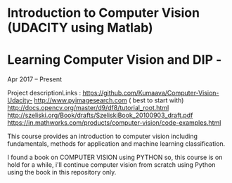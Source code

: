 # Introduction to Computer Vision (UDACITY using Matlab)
# Learning Computer Vision and DIP - 

Apr 2017 – Present

Project descriptionLinks : https://github.com/Kumaava/Computer-Vision-Udacity-
http://www.pyimagesearch.com ( best to start with)
http://docs.opencv.org/master/d9/df8/tutorial_root.html
http://szeliski.org/Book/drafts/SzeliskiBook_20100903_draft.pdf
https://in.mathworks.com/products/computer-vision/code-examples.html

This course provides an introduction to computer vision including fundamentals, methods for application and machine learning classification.


I found a book on COMPUTER VISION using PYTHON so, this course is on hold for a while, i'll continue computer vision from scratch using Python using the book in this repository only. 
